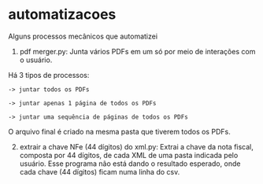 # automatizacoes
Alguns processos mecânicos que automatizei

1) pdf merger.py:
  Junta vários PDFs em um só por meio de interações com o usuário.

  Há 3 tipos de processos:

    -> juntar todos os PDFs

    -> juntar apenas 1 página de todos os PDFs

    -> juntar uma sequência de páginas de todos os PDFs

  O arquivo final é criado na mesma pasta que tiverem todos os PDFs.


2) extrair a chave NFe (44 dígitos) do xml.py:
  Extrai a chave da nota fiscal, composta por 44 dígitos, de cada XML de uma pasta indicada pelo usuário.
  Esse programa não está dando o resultado esperado, onde cada chave (44 dígitos) ficam numa linha do csv.
